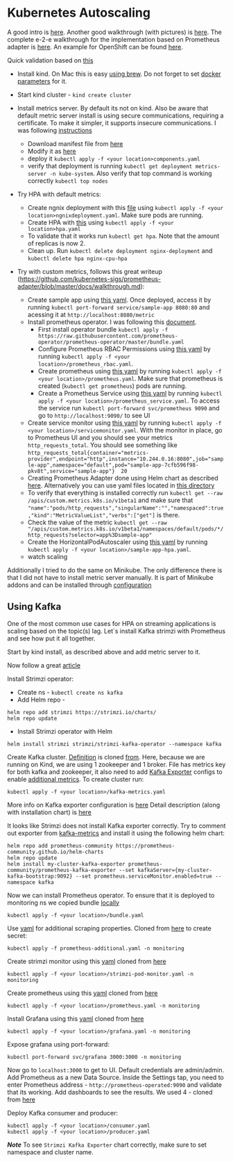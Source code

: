 # Kubernetes Autoscaling

A good intro is [here](https://kubernetes.io/docs/tasks/run-application/horizontal-pod-autoscale-walkthrough/). 
Another good walkthrough (with pictures) is [here](https://learnk8s.io/autoscaling-apps-kubernetes). 
The complete e-2-e walkthrough for the implementation based on Prometheus adapter is [here](https://hackernoon.com/how-to-use-prometheus-adapter-to-autoscale-custom-metrics-deployments-p1p3tl0). 
An example for OpenShift can be found [here](https://docs.openshift.com/container-platform/4.1/monitoring/exposing-custom-application-metrics-for-autoscaling.html). 

Quick validation based on [this](https://blog.kloia.com/kubernetes-hpa-externalmetrics-prometheus-acb1d8a4ed50)

* Install kind. On Mac this is easy [using brew](https://kind.sigs.k8s.io/docs/user/quick-start/). Do not forget to set
[docker parameters](https://kind.sigs.k8s.io/docs/user/quick-start/#settings-for-docker-desktop) for it.
* Start kind cluster - `kind create cluster`
* Install metrics server. By default its not on kind. Also be aware that default metric server install is using secure communications, requiring a certificate.
To make it simpler, it supports insecure communications. I was following [instructions](https://computingforgeeks.com/how-to-deploy-metrics-server-to-kubernetes-cluster/)
  * Download manifest file from [here](https://github.com/kubernetes-sigs/metrics-server/releases/latest/download/components.yaml)
  * Modify it as [here](deployments/metricserver/components.yaml)
  * deploy it `kubectl apply -f <your location>components.yaml`  
  * verify that deployment is running `kubectl get deployment metrics-server -n kube-system`. Also verify that top command is working correctly `kubectl top nodes`
 
* Try HPA with default metrics:
  * Create ngnix deployment with this [file](deployments/default/ngnixdeployment.yaml) using `kubectl apply -f <your location>ngnixdeployment.yaml`. Make sure pods are running.
  * Create HPA with [this](deployments/default/hpa.yaml) using `kubectl apply -f <your location>hpa.yaml`  
  * To validate that it works run `kubectl get hpa`. Note that the amount of replicas is now 2.
  * Clean up. Run `kubectl delete deployment nginx-deployment` and `kubectl delete hpa nginx-cpu-hpa`  

* Try with custom metrics, follows this great writeup (https://github.com/kubernetes-sigs/prometheus-adapter/blob/master/docs/walkthrough.md):
  * Create sample app using [this yaml](deployments/custommetric/sample-app.yaml). Once deployed, access it by running `kubectl port-forward service/sample-app 8080:80` and acessing it at `http://localhost:8080/metric`
  * Install prometheus operator. I was following this [document](https://grafana.com/docs/grafana-cloud/quickstart/prometheus_operator/). 
    * First install operator bundle `kubectl apply -f https://raw.githubusercontent.com/prometheus-operator/prometheus-operator/master/bundle.yaml`
    * Configure Prometheus RBAC Permissions using [this yaml](deployments/custommetric/prometheus_rbac.yaml) by running `kubectl apply -f <your location>/prometheus_rbac.yaml`.
    * Create prometheus using [this yaml](deployments/custommetric/prometheus.yaml) by running `kubectl apply -f <your location>/prometheus.yaml`. Make sure that prometheus is created (`kubectl get prometheus`) pods are running.
    * Create a Prometheus Service using [this yaml](deployments/custommetric/prometheus_service.yaml) by running `kubectl apply -f <your location>/prometheus_service.yaml`. To access the service run `kubectl port-forward svc/prometheus 9090` and go to `http://localhost:9090/` to see UI
  * Create service monitor using [this yaml](deployments/custommetric/servicemonitor.yaml) by running `kubectl apply -f <your location>/servicemonitor.yaml`. With the monitor in place, go to Prometheus UI and you should see your metrics `http_requests_total`. You should see something like
    `http_requests_total{container="metrics-provider",endpoint="http",instance="10.244.0.16:8080",job="sample-app",namespace="default",pod="sample-app-7cfb596f98-pkv8t",service="sample-app"}	20`
  * Creating Prometheus Adapter done using Helm chart as described [here](https://github.com/prometheus-community/helm-charts/tree/main/charts/prometheus-adapter). Alternatively you can use yaml files located in [this directory](deployments/custommetric)
  * To verify that everything is installed correctly run `kubectl get --raw /apis/custom.metrics.k8s.io/v1beta1` and make sure that `"name":"pods/http_requests","singularName":"","namespaced":true,"kind":"MetricValueList","verbs":["get"]` is there.
  * Check the value of the metric `kubectl get --raw "/apis/custom.metrics.k8s.io/v1beta1/namespaces/default/pods/*/http_requests?selector=app%3Dsample-app"`
  * Create the HorizontalPodAutoscaler using [this yaml](deployments/custommetric/sample-app-hpa.yaml) by running `kubectl apply -f <your location>/sample-app-hpa.yaml`.
  * watch scaling

Additionally I tried to do the same on Minikube. The only difference there is that I did not have to install metric server manually.
It is part of Minikube addons and can be installed through [configuration](https://kubernetes.io/docs/tutorials/hello-minikube/)

## Using Kafka

One of the most common use cases for HPA on streaming applications is scaling based on the topic(s) lag.
Let`s install Kafka strimzi with Prometheus and see how put it all together.

Start by kind install, as described above and add metric server to it.

Now follow a great [article](https://snourian.com/kafka-kubernetes-strimzi-part-3-monitoring-strimzi-kafka-with-prometheus-grafana/)

Install Strimzi operator:
* Create ns - `kubectl create ns kafka`
* Add Helm repo -
````  
helm repo add strimzi https://strimzi.io/charts/
helm repo update
````  
* Install Strimzi operator with Helm
````
helm install strimzi strimzi/strimzi-kafka-operator --namespace kafka
````
Create Kafka cluster. [Definition](deployments/kafka/kafka-metrics.yaml) is cloned [from](https://github.com/strimzi/strimzi-kafka-operator/blob/0.21.1/examples/metrics/kafka-metrics.yaml).
Here, because we are running on Kind, we are using 1 zookeeper and 1 broker.
File has metrics key for both kafka and zookeeper, it also need to add [Kafka Exporter](https://strimzi.io/docs/operators/latest/deploying.html#proc-kafka-exporter-configuring-str) configs 
to enable [additional metrics](https://strimzi.io/blog/2019/10/14/improving-prometheus-metrics/). To create cluster run:
````
kubectl apply -f <your location>/kafka-metrics.yaml
````
More info on Kafka exporter configuration is [here](https://strimzi.io/docs/operators/latest/full/deploying.html#proc-kafka-exporter-configuring-str)
Detail description (along with installation chart) is [here](https://github.com/danielqsj/kafka_exporter)

It looks like Strimzi does not install Kafka exporter correctly. Try to comment out exporter from 
[kafka-metrics](deployments/kafka/kafka-metrics.yaml) and install it using the following helm chart:
````
helm repo add prometheus-community https://prometheus-community.github.io/helm-charts
helm repo update
helm install my-cluster-kafka-exporter prometheus-community/prometheus-kafka-exporter --set kafkaServer={my-cluster-kafka-bootstrap:9092} --set prometheus.serviceMonitor.enabled=true --namespace kafka
````
Now we can install Prometheus operator. To ensure that it is deployed to monitoring ns
we copied bundle [locally](deployments/kafka/bundle.yaml)
````
kubectl apply -f <your location>/bundle.yaml
````

Use [yaml](deployments/kafka/prometheus-additional.yaml) for additional scraping properties. Cloned from [here](https://github.com/strimzi/strimzi-kafka-operator/blob/0.21.1/examples/metrics/prometheus-additional-properties/prometheus-additional.yaml) to create secret:
````
kubectl apply -f prometheus-additional.yaml -n monitoring
````
Create strimzi monitor using this [yaml](deployments/kafka/strimzi-pod-monitor.yaml) cloned from [here](https://github.com/strimzi/strimzi-kafka-operator/blob/0.21.1/examples/metrics/prometheus-install/strimzi-pod-monitor.yaml)
````
kubectl apply -f <your location>/strimzi-pod-monitor.yaml -n monitoring
````
Create prometheus using this [yaml](deployments/kafka/prometheus.yaml) cloned from [here](https://github.com/strimzi/strimzi-kafka-operator/blob/0.21.1/examples/metrics/prometheus-install/prometheus.yaml)
````
kubectl apply -f <your location>/prometheus.yaml -n monitoring
````
Install Grafana using this [yaml](deployments/kafka/grafana.yaml) cloned from [here](https://github.com/strimzi/strimzi-kafka-operator/blob/0.21.1/examples/metrics/grafana-install/grafana.yaml)
````
kubectl apply -f <your location>/grafana.yaml -n monitoring
````
Expose grafana using port-forward:
````
kubectl port-forward svc/grafana 3000:3000 -n monitoring
````
Now go to `localhost:3000` to get to UI. Default credentials are admin/admin.
Add Prometheus as a new Data Source. Inside the Settings tap, you need to enter Prometheus address - `http://prometheus-operated:9090` and validate that its
working. Add dashboards to see the results. We used 4 - cloned from [here](https://github.com/strimzi/strimzi-kafka-operator/tree/0.21.1/examples/metrics/grafana-dashboards)

Deploy Kafka consumer and producer:
````
kubectl apply -f <your location>/consumer.yaml
kubectl apply -f <your location>/producer.yaml
````
***Note*** To see `Strimzi Kafka Exporter` chart correctly, make sure to set namespace and cluster name.





